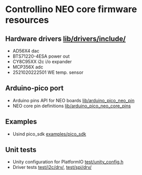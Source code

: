 # Controllino NEO core firmware resources

## Hardware drivers [lib/drivers/include/](lib/drivers/include/)

- AD56X4 dac
- BTS71220-4ESA power out
- CY8C95XX i2c i/o expander
- MCP356X adc
- 2521020222501 WE temp. sensor

## Arduino-pico port

- Arduino pins API for NEO boards [lib/arduino_pico_neo_pin](lib/arduino_pico_neo_pin)
- NEO core pin definitions [lib/arduino_pico_neo_core_pins](lib/arduino_pico_neo_core_pins)

## Examples

- Usind pico_sdk [examples/pico_sdk](examples/pico_sdk)

## Unit tests

- Unity configuration for PlatformIO [test/unity_config.h](test/unity_config.h)
- Driver tests [test/i2c/drv/](test/i2c/drv/), [test/spi/drv/](test/spi/drv/)
